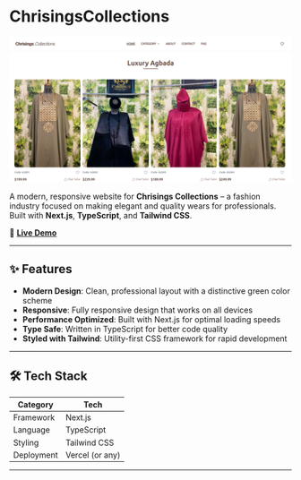 # ChrisingsCollections

![DB Studio Hero](./assets/Chrissings-Collection-heroimage.png)

A modern, responsive website for **Chrisings Collections** – a fashion industry focused on making elegant and quality wears for professionals.
Built with **Next.js**, **TypeScript**, and **Tailwind CSS**.

🚀 [**Live Demo**](https://chrisingscollection-n7xy.vercel.app/)

---

## ✨ Features

- **Modern Design**: Clean, professional layout with a distinctive green color scheme
- **Responsive**: Fully responsive design that works on all devices
- **Performance Optimized**: Built with Next.js for optimal loading speeds
- **Type Safe**: Written in TypeScript for better code quality
- **Styled with Tailwind**: Utility-first CSS framework for rapid development

---

## 🛠️ Tech Stack

| Category   | Tech            |
|------------|-----------------|
| Framework  | Next.js         |
| Language   | TypeScript      |
| Styling    | Tailwind CSS    |
| Deployment | Vercel (or any) |

---
